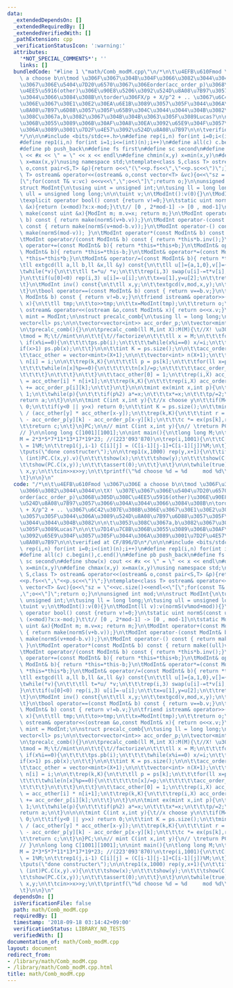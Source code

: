 ```yaml
---
data:
  _extendedDependsOn: []
  _extendedRequiredBy: []
  _extendedVerifiedWith: []
  _pathExtension: cpp
  _verificationStatusIcon: ':warning:'
  attributes:
    '*NOT_SPECIAL_COMMENTS*': ''
    links: []
  bundledCode: "#line 1 \"math/Comb_modM.cpp\"\n/*\n\t\u4EFB\u610Fmod \u3067\u306E\
    \ a choose b\n\tmod \u306F\u3067\u304B\u304F\u3066\u3082\u3044\u3044\n\tX! \u307E\
    \u3067\u306E\u5404\u7D20\u6570\u3067\u306Eorder(acc_order_p)\u3068\u305D\u308C\
    \u4EE5\u5916(other)\u306E\u90E8\u5206\u3092\u524D\u8A08\u7B97\u3057\u3066\u304A\
    \u3044\u3066\u3084\u308B\n\torder\u306FX/p + X/p^2 + .. \u3067\u6C42\u307E\u308B\
    \u306E\u3067\u30E1\u30E2\u30EA\u6E1B\u3089\u3057\u305F\u3044\u306A\u3089\u524D\
    \u8A08\u7B97\u6D88\u3057\u305F\u65B9\u304C\u3044\u3044\u304B\u3082\n\n\t\u3053\
    \u308C\u3067a,b\u3082\u3067\u304B\u304B\u3063\u305F\u3089Lucas?\n\n\t\u7D14\u7C8B\
    \u306B\u3055\u3089\u306B\u30AF\u30A8\u30EA\u3092\u65E9\u304F\u3057\u305F\u3044\
    \u306A\u3089\u3001\u7D2F\u4E57\u3092\u524D\u8A08\u7B97\n\n\tverified at CF/896/D\n\
    */\n\n\n#include <bits/stdc++.h>\n#define rep(i,n) for(int i=0;i<(int)(n);i++)\n\
    #define rep1(i,n) for(int i=1;i<=(int)(n);i++)\n#define all(c) c.begin(),c.end()\n\
    #define pb push_back\n#define fs first\n#define sc second\n#define show(x) cout\
    \ << #x << \" = \" << x << endl\n#define chmin(x,y) x=min(x,y)\n#define chmax(x,y)\
    \ x=max(x,y)\nusing namespace std;\ntemplate<class S,class T> ostream& operator<<(ostream&\
    \ o,const pair<S,T> &p){return o<<\"(\"<<p.fs<<\",\"<<p.sc<<\")\";}\ntemplate<class\
    \ T> ostream& operator<<(ostream& o,const vector<T> &vc){o<<\"sz = \"<<vc.size()<<endl<<\"\
    [\";for(const T& v:vc) o<<v<<\",\";o<<\"]\";return o;}\n\nunsigned int mod;\n\n\
    struct ModInt{\n\tusing uint = unsigned int;\n\tusing ll = long long;\n\tusing\
    \ ull = unsigned long long;\n\n\tuint v;\n\tModInt():v(0){}\n\tModInt(ll v):v(normS(v%mod+mod)){}\n\
    \texplicit operator bool() const {return v!=0;}\n\tstatic uint normS(const uint\
    \ &x){return (x<mod)?x:x-mod;}\t\t// [0 , 2*mod-1] -> [0 , mod-1]\n\tstatic ModInt\
    \ make(const uint &x){ModInt m; m.v=x; return m;}\n\tModInt operator+(const ModInt&\
    \ b) const { return make(normS(v+b.v));}\n\tModInt operator-(const ModInt& b)\
    \ const { return make(normS(v+mod-b.v));}\n\tModInt operator-() const { return\
    \ make(normS(mod-v)); }\n\tModInt operator*(const ModInt& b) const { return make((ull)v*b.v%mod);}\n\
    \tModInt operator/(const ModInt& b) const { return *this*b.inv();}\n\tModInt&\
    \ operator+=(const ModInt& b){ return *this=*this+b;}\n\tModInt& operator-=(const\
    \ ModInt& b){ return *this=*this-b;}\n\tModInt& operator*=(const ModInt& b){ return\
    \ *this=*this*b;}\n\tModInt& operator/=(const ModInt& b){ return *this=*this/b;}\n\
    \tll extgcd(ll a,ll b,ll &x,ll &y) const{\n\t\tll u[]={a,1,0},v[]={b,0,1};\n\t\
    \twhile(*v){\n\t\t\tll t=*u/ *v;\n\t\t\trep(i,3) swap(u[i]-=t*v[i],v[i]);\n\t\t\
    }\n\t\tif(u[0]<0) rep(i,3) u[i]=-u[i];\n\t\tx=u[1],y=u[2];\n\t\treturn u[0];\n\
    \t}\n\tModInt inv() const{\n\t\tll x,y;\n\t\textgcd(v,mod,x,y);\n\t\treturn make(normS(x+mod));\n\
    \t}\n\tbool operator==(const ModInt& b) const { return v==b.v;}\n\tbool operator!=(const\
    \ ModInt& b) const { return v!=b.v;}\n\tfriend istream& operator>>(istream &o,ModInt&\
    \ x){\n\t\tll tmp;\n\t\to>>tmp;\n\t\tx=ModInt(tmp);\n\t\treturn o;\n\t}\n\tfriend\
    \ ostream& operator<<(ostream &o,const ModInt& x){ return o<<x.v;}\n};\nusing\
    \ mint = ModInt;\n\nstruct precalc_comb{\n\tusing ll = long long;\n\tll M;\n\t\
    vector<ll> ps;\n\n\tvector<vector<int>> acc_order_p;\n\tvector<mint> acc_other;\n\
    \n\tprecalc_comb(){}\n\n\tprecalc_comb(ll M,int X):M(M){\t//X! \u307E\u3067\n\t\
    \tmod = M;\t//mint\n\n\t\t{\t//factorize\n\t\t\tll x = M;\n\t\t\tfor(ll i=2;i*i<=x;i++)\
    \ if(x%i==0){\n\t\t\t\tps.pb(i);\n\t\t\t\twhile(x%i==0) x/=i;\n\t\t\t}\n\t\t\t\
    if(x>1) ps.pb(x);\n\t\t}\n\n\t\tint K = ps.size();\n\n\t\tacc_order_p = vector<vector<int>>(X+1,vector<int>(K,0));\n\
    \t\tacc_other = vector<mint>(X+1);\n\n\t\tvector<int> n(X+1);\n\t\trep(i,X+1)\
    \ n[i] = i;\n\n\t\trep(k,K){\n\t\t\tll p = ps[k];\n\t\t\tfor(ll x=p;x<=X;x+=p){\n\
    \t\t\t\twhile(n[x]%p==0){\n\t\t\t\t\tn[x]/=p;\n\t\t\t\t\tacc_order_p[x][k]++;\n\
    \t\t\t\t}\n\t\t\t}\n\t\t}\n\t\tacc_other[0] = 1;\n\t\trep(i,X) acc_other[i+1]\
    \ = acc_other[i] * n[i+1];\n\t\trep(k,K){\n\t\t\trep(i,X) acc_order_p[i+1][k]\
    \ += acc_order_p[i][k];\n\t\t}\n\t}\n\n\tmint ex(mint x,int p){\n\t\tmint a =\
    \ 1;\n\t\twhile(p){\n\t\t\tif(p%2) a*=x;\n\t\t\tx*=x;\n\t\t\tp/=2;\n\t\t}\n\t\t\
    return a;\n\t}\n\n\n\tmint C(int x,int y){\t//x choose y\n\t\tif(M==1) return\
    \ 0;\n\t\tif(y<0 || y>x) return 0;\n\t\tint K = ps.size();\n\t\tmint c = acc_other[x]\
    \ / (acc_other[y] * acc_other[x-y]);\n\t\trep(k,K){\n\t\t\tint r = acc_order_p[x][k]\
    \ - acc_order_p[y][k] - acc_order_p[x-y][k];\n\t\t\tc *= ex(ps[k],r);\n\t\t}\n\
    \t\treturn c;\n\t}\n}PC;\n\n// mint C(int x,int y){\n// \treturn PC.C(x,y);\n\
    // }\n\nlong long C[1001][1001];\n\nint main(){\n\tlong long M;\n\tcin>>M;\n//\t\
    M = 2*3*5*7*11*13*17*19*23; //(223'093'870)\n\trep(i,1001){\n\t\tC[i][0] = C[i][i]\
    \ = 1%M;\n\t\trep1(j,i-1) C[i][j] = (C[i-1][j-1]+C[i-1][j])%M;\n\t}\n\tPC = precalc_comb(M,200000);\n\
    \tputs(\"done constructer\");\n\n\trep1(x,1000) rep(y,x+1){\n\t\tif(C[x][y] !=\
    \ (int)PC.C(x,y).v){\n\t\t\tshow(x);\n\t\t\tshow(y);\n\t\t\tshow(C[x][y]);\n\t\
    \t\tshow(PC.C(x,y));\n\t\t\tassert(0);\n\t\t}\n\t}\n\n\twhile(true){\n\t\tint\
    \ x,y;\n\t\tcin>>x>>y;\n\t\tprintf(\"%d choose %d = %d     mod %d\\n\",x,y,(int)PC.C(x,y).v,(int)M);\n\
    \t}\n\n}\n"
  code: "/*\n\t\u4EFB\u610Fmod \u3067\u306E a choose b\n\tmod \u306F\u3067\u304B\u304F\
    \u3066\u3082\u3044\u3044\n\tX! \u307E\u3067\u306E\u5404\u7D20\u6570\u3067\u306E\
    order(acc_order_p)\u3068\u305D\u308C\u4EE5\u5916(other)\u306E\u90E8\u5206\u3092\
    \u524D\u8A08\u7B97\u3057\u3066\u304A\u3044\u3066\u3084\u308B\n\torder\u306FX/p\
    \ + X/p^2 + .. \u3067\u6C42\u307E\u308B\u306E\u3067\u30E1\u30E2\u30EA\u6E1B\u3089\
    \u3057\u305F\u3044\u306A\u3089\u524D\u8A08\u7B97\u6D88\u3057\u305F\u65B9\u304C\
    \u3044\u3044\u304B\u3082\n\n\t\u3053\u308C\u3067a,b\u3082\u3067\u304B\u304B\u3063\
    \u305F\u3089Lucas?\n\n\t\u7D14\u7C8B\u306B\u3055\u3089\u306B\u30AF\u30A8\u30EA\
    \u3092\u65E9\u304F\u3057\u305F\u3044\u306A\u3089\u3001\u7D2F\u4E57\u3092\u524D\
    \u8A08\u7B97\n\n\tverified at CF/896/D\n*/\n\n\n#include <bits/stdc++.h>\n#define\
    \ rep(i,n) for(int i=0;i<(int)(n);i++)\n#define rep1(i,n) for(int i=1;i<=(int)(n);i++)\n\
    #define all(c) c.begin(),c.end()\n#define pb push_back\n#define fs first\n#define\
    \ sc second\n#define show(x) cout << #x << \" = \" << x << endl\n#define chmin(x,y)\
    \ x=min(x,y)\n#define chmax(x,y) x=max(x,y)\nusing namespace std;\ntemplate<class\
    \ S,class T> ostream& operator<<(ostream& o,const pair<S,T> &p){return o<<\"(\"\
    <<p.fs<<\",\"<<p.sc<<\")\";}\ntemplate<class T> ostream& operator<<(ostream& o,const\
    \ vector<T> &vc){o<<\"sz = \"<<vc.size()<<endl<<\"[\";for(const T& v:vc) o<<v<<\"\
    ,\";o<<\"]\";return o;}\n\nunsigned int mod;\n\nstruct ModInt{\n\tusing uint =\
    \ unsigned int;\n\tusing ll = long long;\n\tusing ull = unsigned long long;\n\n\
    \tuint v;\n\tModInt():v(0){}\n\tModInt(ll v):v(normS(v%mod+mod)){}\n\texplicit\
    \ operator bool() const {return v!=0;}\n\tstatic uint normS(const uint &x){return\
    \ (x<mod)?x:x-mod;}\t\t// [0 , 2*mod-1] -> [0 , mod-1]\n\tstatic ModInt make(const\
    \ uint &x){ModInt m; m.v=x; return m;}\n\tModInt operator+(const ModInt& b) const\
    \ { return make(normS(v+b.v));}\n\tModInt operator-(const ModInt& b) const { return\
    \ make(normS(v+mod-b.v));}\n\tModInt operator-() const { return make(normS(mod-v));\
    \ }\n\tModInt operator*(const ModInt& b) const { return make((ull)v*b.v%mod);}\n\
    \tModInt operator/(const ModInt& b) const { return *this*b.inv();}\n\tModInt&\
    \ operator+=(const ModInt& b){ return *this=*this+b;}\n\tModInt& operator-=(const\
    \ ModInt& b){ return *this=*this-b;}\n\tModInt& operator*=(const ModInt& b){ return\
    \ *this=*this*b;}\n\tModInt& operator/=(const ModInt& b){ return *this=*this/b;}\n\
    \tll extgcd(ll a,ll b,ll &x,ll &y) const{\n\t\tll u[]={a,1,0},v[]={b,0,1};\n\t\
    \twhile(*v){\n\t\t\tll t=*u/ *v;\n\t\t\trep(i,3) swap(u[i]-=t*v[i],v[i]);\n\t\t\
    }\n\t\tif(u[0]<0) rep(i,3) u[i]=-u[i];\n\t\tx=u[1],y=u[2];\n\t\treturn u[0];\n\
    \t}\n\tModInt inv() const{\n\t\tll x,y;\n\t\textgcd(v,mod,x,y);\n\t\treturn make(normS(x+mod));\n\
    \t}\n\tbool operator==(const ModInt& b) const { return v==b.v;}\n\tbool operator!=(const\
    \ ModInt& b) const { return v!=b.v;}\n\tfriend istream& operator>>(istream &o,ModInt&\
    \ x){\n\t\tll tmp;\n\t\to>>tmp;\n\t\tx=ModInt(tmp);\n\t\treturn o;\n\t}\n\tfriend\
    \ ostream& operator<<(ostream &o,const ModInt& x){ return o<<x.v;}\n};\nusing\
    \ mint = ModInt;\n\nstruct precalc_comb{\n\tusing ll = long long;\n\tll M;\n\t\
    vector<ll> ps;\n\n\tvector<vector<int>> acc_order_p;\n\tvector<mint> acc_other;\n\
    \n\tprecalc_comb(){}\n\n\tprecalc_comb(ll M,int X):M(M){\t//X! \u307E\u3067\n\t\
    \tmod = M;\t//mint\n\n\t\t{\t//factorize\n\t\t\tll x = M;\n\t\t\tfor(ll i=2;i*i<=x;i++)\
    \ if(x%i==0){\n\t\t\t\tps.pb(i);\n\t\t\t\twhile(x%i==0) x/=i;\n\t\t\t}\n\t\t\t\
    if(x>1) ps.pb(x);\n\t\t}\n\n\t\tint K = ps.size();\n\n\t\tacc_order_p = vector<vector<int>>(X+1,vector<int>(K,0));\n\
    \t\tacc_other = vector<mint>(X+1);\n\n\t\tvector<int> n(X+1);\n\t\trep(i,X+1)\
    \ n[i] = i;\n\n\t\trep(k,K){\n\t\t\tll p = ps[k];\n\t\t\tfor(ll x=p;x<=X;x+=p){\n\
    \t\t\t\twhile(n[x]%p==0){\n\t\t\t\t\tn[x]/=p;\n\t\t\t\t\tacc_order_p[x][k]++;\n\
    \t\t\t\t}\n\t\t\t}\n\t\t}\n\t\tacc_other[0] = 1;\n\t\trep(i,X) acc_other[i+1]\
    \ = acc_other[i] * n[i+1];\n\t\trep(k,K){\n\t\t\trep(i,X) acc_order_p[i+1][k]\
    \ += acc_order_p[i][k];\n\t\t}\n\t}\n\n\tmint ex(mint x,int p){\n\t\tmint a =\
    \ 1;\n\t\twhile(p){\n\t\t\tif(p%2) a*=x;\n\t\t\tx*=x;\n\t\t\tp/=2;\n\t\t}\n\t\t\
    return a;\n\t}\n\n\n\tmint C(int x,int y){\t//x choose y\n\t\tif(M==1) return\
    \ 0;\n\t\tif(y<0 || y>x) return 0;\n\t\tint K = ps.size();\n\t\tmint c = acc_other[x]\
    \ / (acc_other[y] * acc_other[x-y]);\n\t\trep(k,K){\n\t\t\tint r = acc_order_p[x][k]\
    \ - acc_order_p[y][k] - acc_order_p[x-y][k];\n\t\t\tc *= ex(ps[k],r);\n\t\t}\n\
    \t\treturn c;\n\t}\n}PC;\n\n// mint C(int x,int y){\n// \treturn PC.C(x,y);\n\
    // }\n\nlong long C[1001][1001];\n\nint main(){\n\tlong long M;\n\tcin>>M;\n//\t\
    M = 2*3*5*7*11*13*17*19*23; //(223'093'870)\n\trep(i,1001){\n\t\tC[i][0] = C[i][i]\
    \ = 1%M;\n\t\trep1(j,i-1) C[i][j] = (C[i-1][j-1]+C[i-1][j])%M;\n\t}\n\tPC = precalc_comb(M,200000);\n\
    \tputs(\"done constructer\");\n\n\trep1(x,1000) rep(y,x+1){\n\t\tif(C[x][y] !=\
    \ (int)PC.C(x,y).v){\n\t\t\tshow(x);\n\t\t\tshow(y);\n\t\t\tshow(C[x][y]);\n\t\
    \t\tshow(PC.C(x,y));\n\t\t\tassert(0);\n\t\t}\n\t}\n\n\twhile(true){\n\t\tint\
    \ x,y;\n\t\tcin>>x>>y;\n\t\tprintf(\"%d choose %d = %d     mod %d\\n\",x,y,(int)PC.C(x,y).v,(int)M);\n\
    \t}\n\n}\n"
  dependsOn: []
  isVerificationFile: false
  path: math/Comb_modM.cpp
  requiredBy: []
  timestamp: '2018-09-18 03:14:42+09:00'
  verificationStatus: LIBRARY_NO_TESTS
  verifiedWith: []
documentation_of: math/Comb_modM.cpp
layout: document
redirect_from:
- /library/math/Comb_modM.cpp
- /library/math/Comb_modM.cpp.html
title: math/Comb_modM.cpp
---
```

